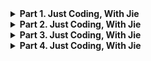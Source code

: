 
<details>

<summary><strong>Part 1. Just Coding, With Jie</strong></summary>

- [1762. Buildings With an Ocean View](https://leetcode.com/problems/buildings-with-an-ocean-view/description/)
- [1249. Minimum Remove to Make Valid Parentheses](https://leetcode.com/problems/minimum-remove-to-make-valid-parentheses/description/)
- [1650. Lowest Common Ancestor of a Binary Tree III](https://leetcode.com/problems/lowest-common-ancestor-of-a-binary-tree-iii/description/)
- [408. Valid Word Abbreviation](https://leetcode.com/problems/valid-word-abbreviation/description/)
- [1570. Dot Product of Two Sparse Vectors](https://leetcode.com/problems/dot-product-of-two-sparse-vectors/description/)
- 
- [314. Binary Tree Vertical Order Traversal](https://leetcode.com/problems/binary-tree-vertical-order-traversal/description/)
- [680. Valid Palindrome II](https://leetcode.com/problems/valid-palindrome-ii/description/)
- [339. Nested List Weight Sum](https://leetcode.com/problems/nested-list-weight-sum/description/)
- [528. Random Pick with Weight](https://leetcode.com/problems/random-pick-with-weight/description/)
- [71. Simplify Path](https://leetcode.com/problems/simplify-path/description/)
- 
- [249. Group Shifted Strings](https://leetcode.com/problems/group-shifted-strings/description/)
- [227. Basic Calculator II](https://leetcode.com/problems/basic-calculator-ii/description/)
- [708. Insert into a Sorted Circular Linked List](https://leetcode.com/problems/insert-into-a-sorted-circular-linked-list/description/)
- [236. Lowest Common Ancestor of a Binary Tree](https://leetcode.com/problems/lowest-common-ancestor-of-a-binary-tree/description/)
- [1091. Shortest Path in Binary Matrix](https://leetcode.com/problems/shortest-path-in-binary-matrix/description/)

</details>

<details>
<summary><strong>Part 2. Just Coding, With Jie</strong></summary>

- [791. Custom Sort String](https://leetcode.com/)
- [921. Minimum Add to Make Parentheses Valid](https://leetcode.com/)
- [498. Diagonal Traverse](https://leetcode.com/)
- [50. Pow(x, n)](https://leetcode.com/)
- [938. Range Sum of BST]
- 
- [2060. Check if an Original String Exists Given Two Encoded Strings]
- [346. Moving Average from Data Stream]
- [523. Continuous Subarray Sum]
- [199. Binary Tree Right Side View]
- [173. Binary Search Tree Iterator]
- 
- [215. Kth Largest Element in an Array]
- [138. Copy List with Random Pointer]
- [162. Find Peak Element]
- [1216. Valid Palindrome III]
- [973. K Closest Points to Origin]
- [560. Subarray Sum Equals K]

</details>

<details>
<summary><strong>Part 3. Just Coding, With Jie</strong></summary>

- [560. Subarray Sum Equals K]
- [282. Expression Add Operators]
- [301. Remove Invalid Parentheses]
- [426. Convert Binary Search Tree to Sorted Doubly Linked List]
- [636. Exclusive Time of Functions]
- 
- [56. Merge Intervals]
- [129. Sum Root to Leaf Numbers]
- [1891. Cutting Ribbons]
- [398. Random Pick Index]
- [670. Maximum Swap]
- 
- [825. Friends Of Appropriate Ages]
- [1428. Leftmost Column with at Least a One]
- [958. Check Completeness of a Binary Tree]
- [827. Making A Large Island]
- [347. Top K Frequent Elements]
- 
- [163. Missing Ranges]
- [689. Maximum Sum of 3 Non-Overlapping Subarrays]

</details>

<details>
<summary><strong>Part 4. Just Coding, With Jie</strong></summary>

- [163. Missing Ranges]
- [689. Maximum Sum of 3 Non-Overlapping Subarrays]

</details>